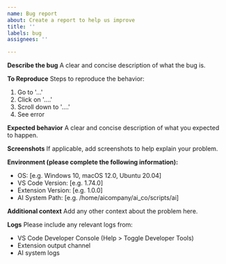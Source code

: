 ```yaml
---
name: Bug report
about: Create a report to help us improve
title: ''
labels: bug
assignees: ''

---
```


**Describe the bug**
A clear and concise description of what the bug is.

**To Reproduce**
Steps to reproduce the behavior:
1. Go to '...'
2. Click on '....'
3. Scroll down to '....'
4. See error

**Expected behavior**
A clear and concise description of what you expected to happen.

**Screenshots**
If applicable, add screenshots to help explain your problem.

**Environment (please complete the following information):**
 - OS: [e.g. Windows 10, macOS 12.0, Ubuntu 20.04]
 - VS Code Version: [e.g. 1.74.0]
 - Extension Version: [e.g. 1.0.0]
 - AI System Path: [e.g. /home/aicompany/ai_co/scripts/ai]

**Additional context**
Add any other context about the problem here.

**Logs**
Please include any relevant logs from:
- VS Code Developer Console (Help > Toggle Developer Tools)
- Extension output channel
- AI system logs